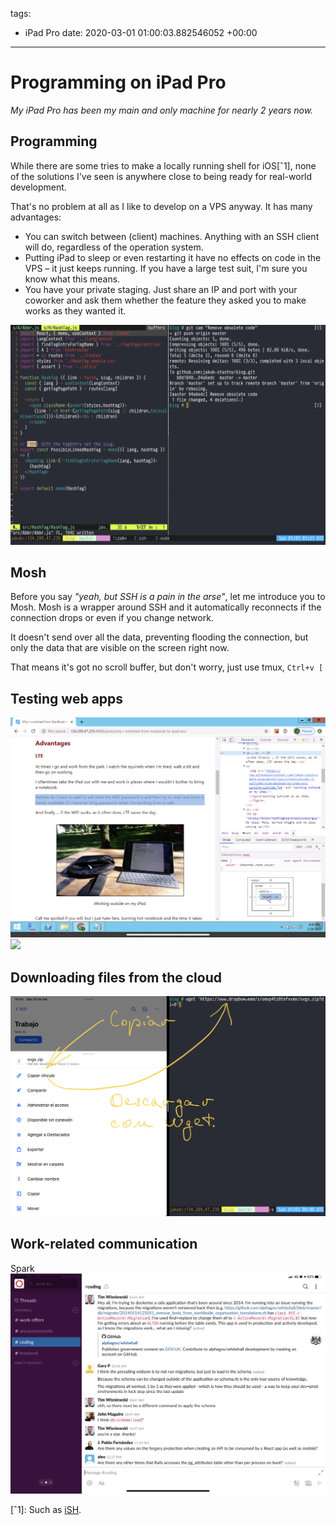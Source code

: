 tags:
- iPad Pro
date: 2020-03-01 01:00:03.882546052 +00:00

---

# Programming on iPad Pro

_My iPad Pro has been my main and only machine for nearly 2 years now._

## Programming

While there are some tries to make a locally running shell for iOS[ˆ1], none of the solutions I've seen is anywhere close to being ready for real-world development.

That's no problem at all as I like to develop on a VPS anyway. It has many advantages:

- You can switch between (client) machines. Anything with an SSH client will do, regardless of the operation system.
- Putting iPad to sleep or even restarting it have no effects on code in the VPS – it just keeps running. If you have a large test suit, I'm sure you know what this means.
- You have your private staging. Just share an IP and port with your coworker and ask them whether the feature they asked you to make works as they wanted it.

![](blink-with-tmux.png)

## Mosh

Before you say _"yeah, but SSH is a pain in the arse"_, let me introduce you to Mosh. Mosh is a wrapper around SSH and it automatically reconnects if the connection drops or even if you change network.

It doesn't send over all the data, preventing flooding the connection, but only the data that are visible on the screen right now.

That means it's got no scroll buffer, but don't worry, just use tmux, `Ctrl+v [` 

## Testing web apps

![](windows-in-remotix.png)
![](inspect)

## Downloading files from the cloud

![](download-from-dropbox.jpg)

## Work-related communication

Spark
![](slack.png)

[ˆ1]: Such as [iSH](https://ish.app).
